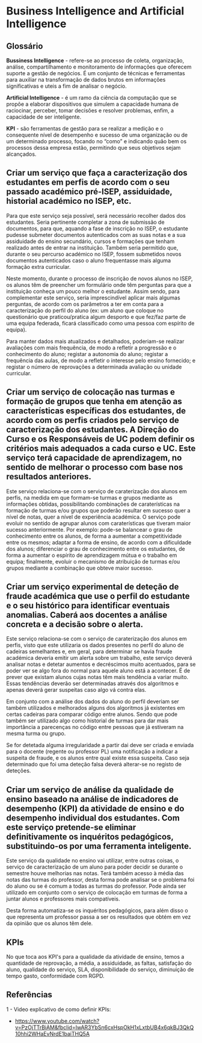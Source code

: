 # Business Intelligence and Artificial Intelligence

## Glossário ##
**Bussiness Intelligence** - refere-se ao processo de coleta, organização, análise, compartilhamento e monitoramento de informações que oferecem suporte a gestão de negócios. É um conjunto de técnicas e ferramentas para auxiliar na transformação de dados brutos em informações significativas e uteis a fim de analisar o negócio.

**Artificial Intelligence** - é um ramo da ciência da computação que se propõe a elaborar dispositivos que simulem a capacidade humana de raciocinar, perceber, tomar decisões e resolver problemas, enfim, a capacidade de ser inteligente.

**KPI** - são ferramentas de gestão para se realizar a medição e o consequente nível de desempenho e sucesso de uma organização ou de um determinado processo, focando no “como” e indicando quão bem os processos dessa empresa estão, permitindo que seus objetivos sejam alcançados.

##  Criar um serviço que faça a caracterização dos estudantes em perfis de acordo com o seu passado académico pré-ISEP, assiduidade, historial académico no ISEP, etc.

Para que este serviço seja possível, será necessário recolher dados dos estudantes. Seria pertinente completar a zona de submissão de documentos, para que, aquando a fase de inscrição no ISEP, o estudante pudesse submeter documentos autenticados com as suas notas e a sua assiduidade do ensino secundário, cursos e formações que tenham realizado antes de entrar na instituição. Também seria permitido que, durante o seu percurso académico no ISEP, fossem submetidos novos documentos autenticados caso o aluno frequentasse mais alguma formação extra curricular.

Neste momento, durante o processo de inscrição de novos alunos no ISEP, os alunos têm de preencher um formulário onde têm perguntas para que a instituição conheça um pouco melhor o estudante. Assim sendo, para complementar este serviço, seria imprescindível aplicar mais algumas perguntas, de acordo com os parâmetros a ter em conta para a caracterização do perfil do aluno (ex: um aluno que coloque no questionário que praticou/pratica algum desporto e que fez/faz parte de uma equipa federada, ficará classificado como uma pessoa com espírito de equipa).

Para manter dados mais atualizados e detalhados, poderiam-se realizar avaliações com mais frequência, de modo a refletir a progressão e o conhecimento do aluno; registar a autonomia do aluno; registar a frequência das aulas, de modo a refletir o interesse pelo ensino fornecido; e registar o número de reprovações a determinada avaliação ou unidade curricular.

##  Criar um serviço de colocação nas turmas e formação de grupos que tenha em atenção as características específicas dos estudantes, de acordo com os perfis criados pelo serviço de caracterização dos estudantes. A Direção do Curso e os Responsáveis de UC podem definir os critérios mais adequados a cada curso e UC. Este serviço terá capacidade de aprendizagem, no sentido de melhorar o processo com base nos resultados anteriores.

Este serviço relaciona-se com o serviço de caraterização dos alunos em perfis, na medida em que formam-se turmas e grupos mediante as informações obtidas, possibilitando combinações de caraterísticas na formação de turmas e/ou grupos que poderão resultar em sucesso quer a nível de notas, quer a nível de experiência académica. O serviço pode evoluir no sentido de agrupar alunos com caraterísticas que tiveram maior sucesso anteriormente. Por exemplo: pode-se balancear o grau de conhecimento entre os alunos, de forma a aumentar a competitividade entre os mesmos; adaptar a forma de ensino, de acordo com a dificuldade dos alunos; diferenciar o grau de conhecimento entre os estudantes, de forma a aumentar o espírito de aprendizagem mútua e o trabalho em equipa; finalmente, evoluir o mecanismo de atribuição de turmas e/ou grupos mediante a combinação que obteve maior sucesso.

##  Criar um serviço experimental de deteção de fraude académica que use o perfil do estudante e o seu histórico para identificar eventuais anomalias. Caberá aos docentes a análise concreta e a decisão sobre o alerta.

Este serviço relaciona-se com o serviço de caraterização dos alunos em perfis, visto que este utilizaria os dados presentes no perfil do aluno de cadeiras semelhantes e, em geral, para determinar se havia fraude académica deveria emitir um alerta sobre um trabalho, este serviço deverá analisar notas e detetar aumentos e decréscimos muito acentuados, para se poder ver se algo fora do normal para aquele aluno está a acontecer. É de prever que existam alunos cujas notas têm mais tendência a variar muito. Essas tendências deverão ser determinadas através dos algoritmos e apenas deverá gerar suspeitas caso algo vá contra elas.

Em conjunto com a análise dos dados do aluno do perfil deveriam ser também utilizados e melhorados alguns dos algoritmos já existentes em certas cadeiras para comparar código  entre alunos. Sendo que pode também ser utilizado algo como historial de turmas para dar mais importância a parecenças no código entre pessoas que já estiveram na mesma turma ou grupo.

Se for detetada alguma irregularidade a partir dai deve  ser criada e enviada para o docente (regente ou professor PL) uma notificação a indicar a suspeita de fraude, e os alunos entre qual existe essa suspeita. Caso seja determinado que foi uma deteção falsa deverá alterar-se no registo de deteções.

##  Criar um serviço de análise da qualidade de ensino baseado na análise de indicadores de desempenho (KPI) da atividade de ensino e do desempenho individual dos estudantes. Com este serviço pretende-se eliminar definitivamente os inquéritos pedagógicos, substituindo-os por uma ferramenta inteligente.

Este serviço da qualidade no ensino vai utilizar, entre outras coisas, o serviço de caracterização de um aluno para poder decidir se durante o semestre houve melhorias nas notas. Terá também acesso à média das notas das turmas do professor, desta forma pode analisar se o problema foi do aluno ou se é comum a todas as turmas do professor.
Pode ainda ser utilizado em conjunto com o serviço de colocação em turmas de forma a juntar alunos e professores mais compatíveis.

Desta forma automatiza-se os inquéritos pedagógicos, para além disso o que representa um professor passa a ser os resultados que obtém em vez da opinião que os alunos têm dele.

## KPIs
No que toca aos KPI's para a qualidade da atividade de ensino, temos a quantidade de reprovação, a média, a assiduidade, as faltas, satisfação do aluno, qualidade do serviço, SLA, disponibilidade do serviço, diminuição de tempo gasto, conformidade com RGPD.

## Referências ##
1 - Video explicativo de como definir KPIs:
+ https://www.youtube.com/watch?v=PzOjTTrBiAM&fbclid=IwAR3YbSn6cxHspOkH1xLxtbUB4x6qkBJ3QkQ10hhi2WHaEvNrdE1baiTHQ5A